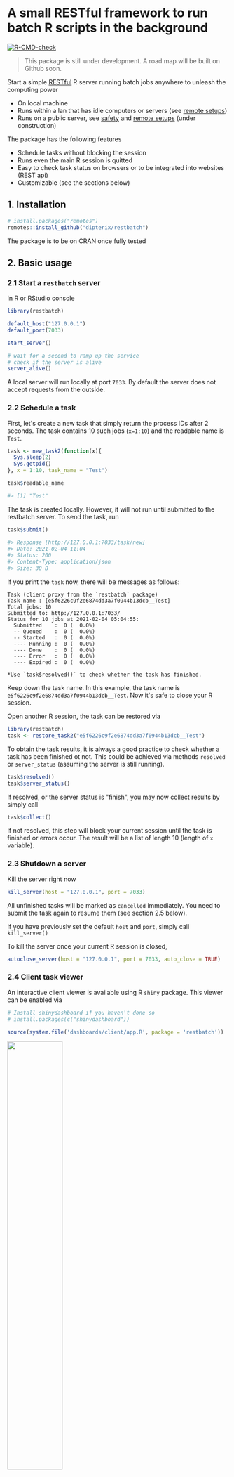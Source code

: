# A small RESTful framework to run batch R scripts in the background

<!-- badges: start -->
  [![R-CMD-check](https://github.com/dipterix/restbench/workflows/R-CMD-check/badge.svg)](https://github.com/dipterix/restbench/actions)
<!-- badges: end -->

> This package is still under development. A road map will be built on Github soon.

Start a simple [RESTful](https://restfulapi.net/) R server running batch jobs anywhere to unleash the computing power

* On local machine
* Runs within a lan that has idle computers or servers (see [remote setups](#remote-setups))
* Runs on a public server, see [safety](#safety) and [remote setups](#remote-setups) (under construction)

The package has the following features

* Schedule tasks without blocking the session
* Runs even the main R session is quitted
* Easy to check task status on browsers or to be integrated into websites (REST api)
* Customizable (see the sections below)

## 1. Installation

```r
# install.packages("remotes")
remotes::install_github("dipterix/restbatch")
```

The package is to be on CRAN once fully tested

## 2. Basic usage

### 2.1 Start a `restbatch` server

In R or RStudio console

```r
library(restbatch)

default_host("127.0.0.1")
default_port(7033)

start_server()

# wait for a second to ramp up the service
# check if the server is alive
server_alive()
```

A local server will run locally at port `7033`. By default the server does not accept requests from the outside. 

### 2.2 Schedule a task

First, let's create a new task that simply return the process IDs after 2 seconds. The task contains 10 such jobs (`x=1:10`) and the readable name is `Test`.

```r
task <- new_task2(function(x){
  Sys.sleep(2)
  Sys.getpid()
}, x = 1:10, task_name = "Test")

task$readable_name

#> [1] "Test"
```

The task is created locally. However, it will not run until submitted to the restbatch server. To send the task, run

```r
task$submit()

#> Response [http://127.0.0.1:7033/task/new]
#> Date: 2021-02-04 11:04
#> Status: 200
#> Content-Type: application/json
#> Size: 30 B
```

If you print the `task` now, there will be messages as follows:

```
Task (client proxy from the `restbatch` package)
Task name : [e5f6226c9f2e6874dd3a7f0944b13dcb__Test]
Total jobs: 10
Submitted to: http://127.0.0.1:7033/
Status for 10 jobs at 2021-02-04 05:04:55:
  Submitted    :  0 (  0.0%)
  -- Queued    :  0 (  0.0%)
  -- Started   :  0 (  0.0%)
  ---- Running :  0 (  0.0%)
  ---- Done    :  0 (  0.0%)
  ---- Error   :  0 (  0.0%)
  ---- Expired :  0 (  0.0%)

*Use `task$resolved()` to check whether the task has finished.
```

Keep down the task name. In this example, the task name is `e5f6226c9f2e6874dd3a7f0944b13dcb__Test`. Now it's safe to close your R session.

Open another R session, the task can be restored via

```r
library(restbatch)
task <- restore_task2("e5f6226c9f2e6874dd3a7f0944b13dcb__Test")
```

To obtain the task results, it is always a good practice to check whether a task has been finished ot not. This could be achieved via methods `resolved` or `server_status` (assuming the server is still running).

```r
task$resolved()
task$server_status()
```

If resolved, or the server status is "finish", you may now collect results by simply call

```r
task$collect()
```

If not resolved, this step will block your current session until the task is finished or errors occur. The result will be a list of length 10 (length of `x` variable).

### 2.3 Shutdown a server

Kill the server right now

```r
kill_server(host = "127.0.0.1", port = 7033)
```

All unfinished tasks will be marked as `cancelled` immediately. You need to submit the task again to resume them (see section 2.5 below).


If you have previously set the default `host` and `port`, simply call `kill_server()`

To kill the server once your current R session is closed,

```r
autoclose_server(host = "127.0.0.1", port = 7033, auto_close = TRUE)
```

### 2.4 Client task viewer

An interactive client viewer is available using R `shiny` package. This viewer can be enabled via

```r
# Install shinydashboard if you haven't done so
# install.packages(c("shinydashboard"))

source(system.file('dashboards/client/app.R', package = 'restbatch'))
```

<img src="https://user-images.githubusercontent.com/8163576/106888900-d6dabe80-66ac-11eb-8c1f-27716a3a7112.png" width="50%">

### 2.5 Resume a task

If a server is killed, all unfinished tasks will be cancelled. The tasks can be resumed without re-run everything. This requires to submit with flag `pack=FALSE` and `force=TRUE`:

```r
task$submit(pack=FALSE, force=TRUE)
```

